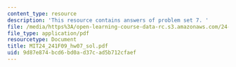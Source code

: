 ```yaml
---
content_type: resource
description: 'This resource contains answers of problem set 7. '
file: /media/https%3A/open-learning-course-data-rc.s3.amazonaws.com/24-241-logic-i-fall-2009/9d87e874bcd6bd0ad37cad5b712cfaef_MIT24_241F09_hw07_sol.pdf
file_type: application/pdf
resourcetype: Document
title: MIT24_241F09_hw07_sol.pdf
uid: 9d87e874-bcd6-bd0a-d37c-ad5b712cfaef
---
```

